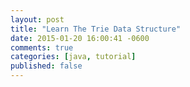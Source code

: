 ```yaml
---
layout: post
title: "Learn The Trie Data Structure"
date: 2015-01-20 16:00:41 -0600
comments: true
categories: [java, tutorial]
published: false
---
```

